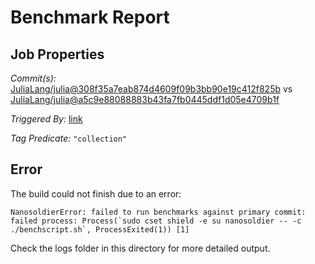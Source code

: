 # Benchmark Report

## Job Properties

*Commit(s):* [JuliaLang/julia@308f35a7eab874d4609f09b3bb90e19c412f825b](https://github.com/JuliaLang/julia/commit/308f35a7eab874d4609f09b3bb90e19c412f825b) vs [JuliaLang/julia@a5c9e88088883b43fa7fb0445ddf1d05e4709b1f](https://github.com/JuliaLang/julia/commit/a5c9e88088883b43fa7fb0445ddf1d05e4709b1f)

*Triggered By:* [link](https://github.com/JuliaLang/julia/pull/25029#issuecomment-352243701)

*Tag Predicate:* `"collection"`

## Error

The build could not finish due to an error:

```
NanosoldierError: failed to run benchmarks against primary commit: failed process: Process(`sudo cset shield -e su nanosoldier -- -c ./benchscript.sh`, ProcessExited(1)) [1]
```

Check the logs folder in this directory for more detailed output.

